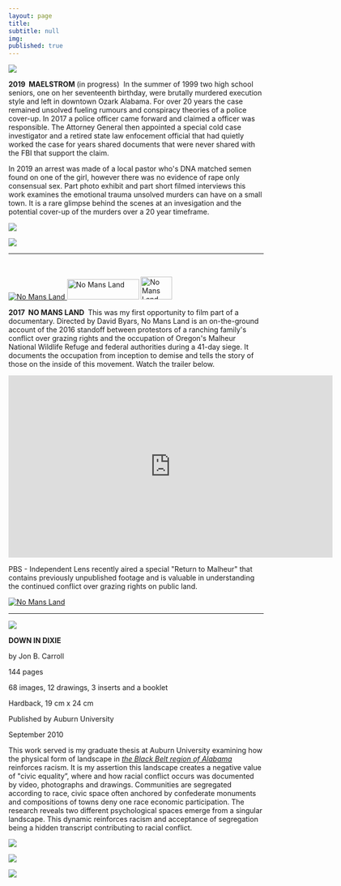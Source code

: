 ```yaml
---
layout: page
title: 
subtitle: null
img: 
published: true
---
```

<img src="https://jonbcarroll.s3.us-east-2.amazonaws.com/book-1.jpg">

 <p><strong>2019&nbsp; MAELSTROM </strong> (in progress)&nbsp; In the summer of 1999 two high school seniors, one on her seventeenth birthday, were brutally murdered execution style and left in downtown Ozark Alabama. For over 20 years the case remained unsolved fueling rumours and conspiracy theories of a police cover-up. In 2017 a police officer came forward and claimed a officer was responsible. The Attorney General then appointed a special cold case investigator and a retired state law enfocement official that had quietly worked the case for years shared documents that were never shared with the FBI that support the claim. 
 <P>In 2019 an arrest was made of a local pastor who's DNA matched semen found on one of the girl, however there was no evidence of rape only consensual sex. Part photo exhibit and part short filmed interviews this work examines the emotional trauma unsolved murders can have on a small town. It is a rare glimpse behind the scenes at an invesigation and the  potential cover-up of the murders over a 20 year timeframe.
  <p>
<img src="https://jonbcarroll.s3.us-east-2.amazonaws.com/book-2.jpg">
 <p>
  <img src="https://jonbcarroll.s3.us-east-2.amazonaws.com/book-3.jpg">
   <hr>
   <br  />
<p>
</p>
<p>
<a href="https://www.amazon.com/No-Mans-Land-Steve-Grasty/dp/B075RPK5HJ/ref=sr_1_1?keywords=%22David+Garrett+Byars%22&qid=1570629635&s=instant-video&sr=1-1">
<img border="0" alt="No Mans Land" src="https://jonbcarroll.s3.us-east-2.amazonaws.com/nomansland-cover.jpg"  >
</a>
<a href="https://www.amazon.com/No-Mans-Land-Documentary-Cast/dp/B075SV97P7">
<img border="0" alt="No Mans Land" src="https://jonbcarroll.s3.us-east-2.amazonaws.com/watch-now.jpg" height="40" width="142" ></a>
 <a href="https://www.amazon.com/No-Mans-Land-Documentary-Cast/dp/B075SV97P7">
<img border="0" alt="No Mans Land" src="https://jonbcarroll.s3.us-east-2.amazonaws.com/dvdorder.jpg" height="45" width="62" >
</a>
    <br  />
<p>

<p><strong> 2017&nbsp; NO MANS LAND </strong>&nbsp;This was my first opportunity to film part of a documentary. Directed by David Byars, No Mans Land is an on-the-ground account of the 2016 standoff between protestors of a ranching family's conflict over grazing rights and the occupation of Oregon's Malheur National Wildlife Refuge and federal authorities during a 41-day siege. It documents the occupation from inception to demise and tells the story of those on the inside of this movement. Watch the trailer below.
</p>
<iframe src="https://player.vimeo.com/video/240876418?color=fdf7f6&byline=0&portrait=0" width="640" height="360" frameborder="0" allow="autoplay; fullscreen" allowfullscreen></iframe>

  <br  />
<p>
PBS - Independent Lens recently aired a special "Return to Malheur" that contains previously unpublished footage and is valuable in understanding the continued conflict over grazing rights on public land.
<p><a href="http://www.pbs.org/independentlens/videos/back-to-malheur-two-years-later/">
<img border="0" alt="No Mans Land" src="https://jonbcarroll.s3.us-east-2.amazonaws.com/returnto.jpg" >
</a>
<hr>
<img src="https://jonbcarroll.s3.us-east-2.amazonaws.com/mla.jpg">
<p>
<strong>DOWN IN DIXIE</strong><p>
by Jon B. Carroll<p>
144 pages<p>
68 images, 12 drawings, 3 inserts and a booklet<p>
Hardback, 19 cm x 24 cm<p>
Published by Auburn University<p>
September 2010
 <p> This work served is my graduate thesis at Auburn University examining how the physical form of landscape in <em><a href="https://en.wikipedia.org/wiki/Black_Belt_(region_of_Alabama">the Black Belt region of Alabama</a></em> reinforces racism. It is my assertion this landscape creates a negative value of "civic equality”, where and how racial conflict occurs was documented by video, photographs and drawings. Communities are segregated according to race, civic space often anchored by confederate monuments and compositions of towns deny one race economic participation.  The research reveals two different psychological spaces emerge from a singular landscape. This dynamic reinforces racism and acceptance of segregation being a hidden transcript contributing to racial conflict.
 <p>
 
  <img src="https://jonbcarroll.s3.us-east-2.amazonaws.com/mla2.jpg">
</p>
 <img src="https://jonbcarroll.s3.us-east-2.amazonaws.com/mla3.jpg">
 <p>
  <img src="https://jonbcarroll.s3.us-east-2.amazonaws.com/mla4.jpg">
<p>

  

  <br  />
